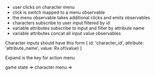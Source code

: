 * user clicks on character menu
* click is switch mapped to a menu observable
* the menu observable takes additional clicks and emits observables 
* characters subscribe to user input filtered by id
* variable attributes subscribe to input and filter by attribute name
* variable attributes concat all input value observables

Character inputs should have this form
{
  id: 'character_id',
  attribute: 'attribute_name',
  value: Rx.of(value)
}

Expand is the key for action menu 

game state => character menu => 